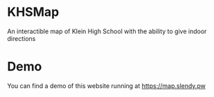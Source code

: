 # KHSMap
An interactible map of Klein High School with the ability to give indoor directions

# Demo
You can find a demo of this website running at https://map.slendy.pw
